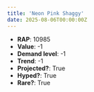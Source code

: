 ```yaml
---
title: 'Neon Pink Shaggy'
date: 2025-08-06T00:00:00Z
---
```

- **RAP**: 10985
- **Value**: -1
- **Demand level**: -1
- **Trend**: -1
- **Projected?**: True
- **Hyped?**: True
- **Rare?**: True
